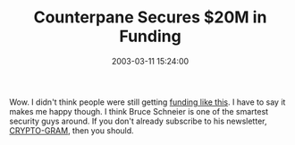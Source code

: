 ﻿---
layout: post
title: "Counterpane Secures $20M in Funding"
comments: false
date: 2003-03-11 15:24:00
updated: 2004-05-05 14:38:00
categories:
 - Technology
subtext-id: 03993d22-2b8a-4b19-9494-ee3f0699432e
alias: /blog/Counterpane-Secures-2420M-in-Funding.aspx
---


Wow. I didn't think people were still getting [funding like this](http://www.counterpane.com/pr-seriesd.html). I have to say it makes me happy though. I think Bruce Schneier is one of the smartest security guys around. If you don't already subscribe to his newsletter, [CRYPTO-GRAM](http://www.counterpane.com/crypto-gram.html), then you should.
